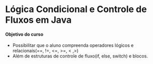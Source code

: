 # Lógica Condicional e Controle de Fluxos em Java
#### Objetivo do curso
* Possibilitar que o aluno compreenda operadores lógicos e relacionais(==, !=, <=, >=, < ,>)
* Além de estruturas de controle de fluxo(if, else, switch) e blocos.
